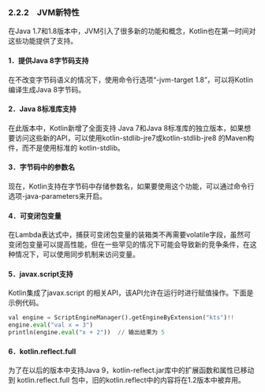 ### 2.2.2　JVM新特性

在Java 1.7和1.8版本中，JVM引入了很多新的功能和概念，Kotlin也在第一时间对这些功能提供了支持。

#### 1．提供Java 8字节码支持

在不改变字节码语义的情况下，使用命令行选项“-jvm-target 1.8”，可以将Kotlin编译生成Java 8字节码。

#### 2．Java 8标准库支持

在此版本中，Kotlin新增了全面支持 Java 7和Java 8标准库的独立版本，如果想要访问这些新的API，可以使用kotlin-stdlib-jre7或kotlin-stdlib-jre8 的Maven构件，而不是使用标准的 kotlin-stdlib。

#### 3．字节码中的参数名

现在，Kotlin支持在字节码中存储参数名，如果要使用这个功能，可以通过命令行选项-java-parameters来开启。

#### 4．可变闭包变量

在Lambda表达式中，捕获可变闭包变量的装箱类不再需要volatile字段，虽然可变闭包变量可以提高性能，但在一些罕见的情况下可能会导致新的竞争条件，在这种情况下，可以使用同步机制来访问变量。

#### 5．javax.script支持

Kotlin集成了javax.script 的相关API，该API允许在运行时进行赋值操作。下面是示例代码。

```python
val engine = ScriptEngineManager().getEngineByExtension("kts")!!
engine.eval("val x = 3")
println(engine.eval("x + 2"))  // 输出结果为 5
```

#### 6．kotlin.reflect.full

为了在以后的版本中支持Java 9，kotlin-reflect.jar库中的扩展函数和属性已移动到 kotlin.reflect.full 包中，旧的kotlin.reflect中的内容将在1.2版本中被弃用。

